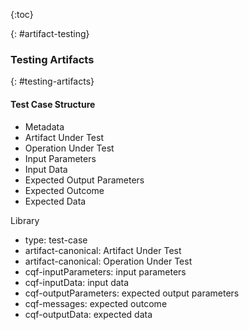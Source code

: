 {:toc}

{: #artifact-testing}

### Testing Artifacts
{: #testing-artifacts}

#### Test Case Structure

* Metadata
* Artifact Under Test
* Operation Under Test
* Input Parameters
* Input Data
* Expected Output Parameters
* Expected Outcome
* Expected Data

Library
* type: test-case
* artifact-canonical: Artifact Under Test
* artifact-canonical: Operation Under Test
* cqf-inputParameters: input parameters
* cqf-inputData: input data
* cqf-outputParameters: expected output parameters
* cqf-messages: expected outcome
* cqf-outputData: expected data
